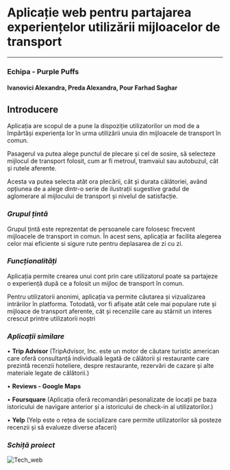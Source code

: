 # Aplicație web pentru partajarea experiențelor utilizării mijloacelor de transport
---

### Echipa - Purple Puffs
#### Ivanovici Alexandra, Preda Alexandra, Pour Farhad Saghar

## Introducere
Aplicația are scopul de a pune la dispoziție utilizatorilor un mod de a împărtăși experiența lor în urma utilizării unuia din mijloacele de transport în comun.

Pasagerul va putea alege punctul de plecare și cel de sosire, să selecteze mijlocul de transport folosit, cum ar fi metroul, tramvaiul sau autobuzul, cât și rutele aferente.

Acesta va putea selecta atât ora plecării, cât și durata călătoriei, având opțiunea de a alege dintr-o serie de ilustrații sugestive gradul de aglomerare al mijlocului de transport și nivelul de satisfacție.<br>

### *Grupul țintă*
Grupul țintă este reprezentat de persoanele care folosesc frecvent mijloacele de transport in comun. În acest sens, aplicația ar facilita alegerea celor mai eficiente si sigure rute pentru deplasarea de zi cu zi.

### *Funcționalități*
Aplicația permite crearea unui cont prin care utilizatorul poate sa partajeze o experiență după ce a folosit un mijloc de transport în comun.

Pentru utilizatorii anonimi, aplicația va permite căutarea și vizualizarea intrărilor în platforma. Totodată, vor fi afișate atât cele mai populare rute și mijloace de transport aferente, cât și recenziile care au stârnit un interes crescut printre utilizatorii noștri

### *Aplicații similare*

• **Trip Advisor** (TripAdvisor, Inc. este un motor de căutare turistic american care oferă consultanță individuală legată de călătorii și restaurante care prezintă recenzii hoteliere, despre restaurante, rezervări de cazare și alte materiale legate de călătorii.)

•	**Reviews - Google Maps**

•	**Foursquare** (Aplicația oferă recomandări pesonalizate de locații pe baza istoricului de navigare anterior și a istoricului de check-in al utilizatorilor.)

•	**Yelp** (Yelp este o rețea de socializare care permite utilizatorilor să posteze recenzii și să evalueze diverse afaceri)


### *Schiță proiect*

![Tech_web](https://user-images.githubusercontent.com/72069133/98843803-1d28d480-2454-11eb-82f2-e36038973052.png)








